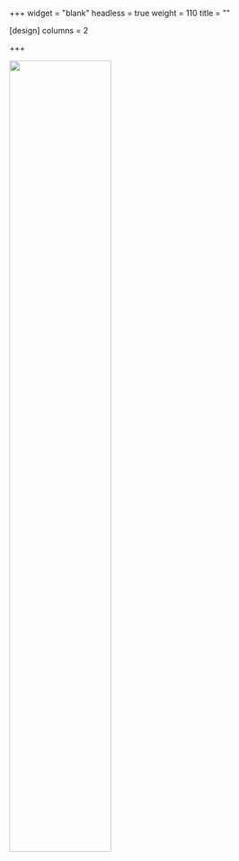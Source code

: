 +++
widget = "blank"
headless = true
weight = 110
title = ""

[design]
    columns = 2

+++

<img src="//clustrmaps.com/map_v2.png?cl=ffffff&w=300&t=n&d=E9TlfkNpIanMxOr8TG2ZNRhIVJYur9Dih6YZSxVVt98&co=2d78ad&ct=ffffff" width='60%'/>